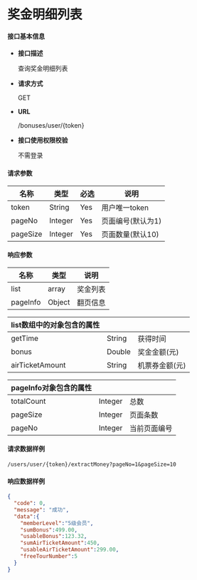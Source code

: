 # 奖金明细列表

#### **接口基本信息**

* **接口描述**

  查询奖金明细列表

* **请求方式**

  GET

* **URL**

  /bonuses/user/{token}

* **接口使用权限校验**

  不需登录

#### **请求参数**

| 名称 | 类型 | 必选 | 说明 |
| --- | --- | --- | --- |
| token | String | Yes | 用户唯一token |
| pageNo | Integer | Yes | 页面编号(默认为1) |
| pageSize | Integer | Yes | 页面数量(默认10) |

#### **响应参数**

| 名称 | 类型 | 说明 |
| --- | --- | --- |
| list | array | 奖金列表 |
| pageInfo | Object | 翻页信息 |

| list数组中的对象包含的属性 |  |  |
| --- | --- | --- |
| getTime | String | 获得时间 |
| bonus | Double | 奖金金额(元) |
| airTicketAmount | String | 机票券金额(元) |

| pageInfo对象包含的属性 |  |  |
| --- | --- | --- |
| totalCount | Integer | 总数 |
| pageSize | Integer | 页面条数 |
| pageNo | Integer | 当前页面编号 |


#### **请求数据样例**

```url
/users/user/{token}/extractMoney?pageNo=1&pageSize=10
```

#### **响应数据样例**

```json
{
  "code": 0,
  "message": "成功",
  "data":{
    "memberLevel":"5级会员",
    "sumBonus":499.00,
    "usableBonus":123.32,
    "sumAirTicketAmount":450,
    "usableAirTicketAmount":299.00,
    "freeTourNumber":5
  }
}
```